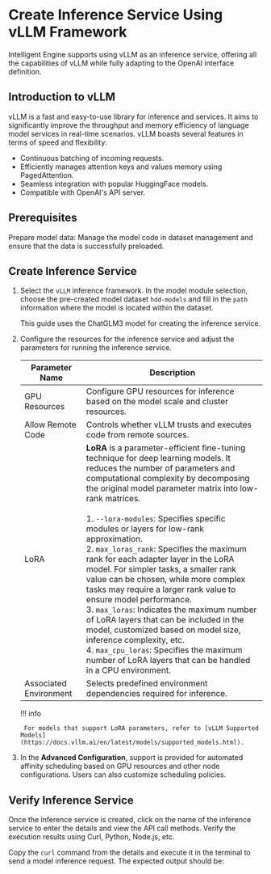 # Create Inference Service Using vLLM Framework

Intelligent Engine supports using vLLM as an inference service, offering all the capabilities of vLLM while fully adapting to the OpenAI interface definition.

## Introduction to vLLM

vLLM is a fast and easy-to-use library for inference and services. It aims to significantly improve the throughput and memory efficiency of language model services in real-time scenarios. vLLM boasts several features in terms of speed and flexibility:

- Continuous batching of incoming requests.
- Efficiently manages attention keys and values memory using PagedAttention.
- Seamless integration with popular HuggingFace models.
- Compatible with OpenAI's API server.

## Prerequisites

Prepare model data: Manage the model code in dataset management and ensure that the data is successfully preloaded.

## Create Inference Service

1. Select the `vLLM` inference framework. In the model module selection, choose the pre-created model dataset `hdd-models` and fill in the `path` information where the model is located within the dataset.

    This guide uses the ChatGLM3 model for creating the inference service.

    <!-- add screenshot later -->

2. Configure the resources for the inference service and adjust the parameters for running the inference service.

    <!-- add screenshot later -->

    | Parameter Name | Description |
    | -- | -- |
    | GPU Resources | Configure GPU resources for inference based on the model scale and cluster resources. |
    | Allow Remote Code | Controls whether vLLM trusts and executes code from remote sources. |
    | LoRA | **LoRA** is a parameter-efficient fine-tuning technique for deep learning models. It reduces the number of parameters and computational complexity by decomposing the original model parameter matrix into low-rank matrices. </br> </br>  1. `--lora-modules`: Specifies specific modules or layers for low-rank approximation. </br>  2. `max_loras_rank`: Specifies the maximum rank for each adapter layer in the LoRA model. For simpler tasks, a smaller rank value can be chosen, while more complex tasks may require a larger rank value to ensure model performance. </br> 3. `max_loras`: Indicates the maximum number of LoRA layers that can be included in the model, customized based on model size, inference complexity, etc. </br> 4.  `max_cpu_loras`: Specifies the maximum number of LoRA layers that can be handled in a CPU environment. |
    | Associated Environment | Selects predefined environment dependencies required for inference. |

    !!! info

        For models that support LoRA parameters, refer to [vLLM Supported Models](https://docs.vllm.ai/en/latest/models/supported_models.html).

3. In the **Advanced Configuration**, support is provided for automated affinity scheduling based on GPU resources and other node configurations. Users can also customize scheduling policies.

## Verify Inference Service

Once the inference service is created, click on the name of the inference service to enter the details and view the API call methods. Verify the execution results using Curl, Python, Node.js, etc.

Copy the `curl` command from the details and execute it in the terminal to send a model inference request. The expected output should be:

<!-- add screenshot later -->

